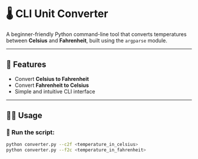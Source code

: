 # 🌡️ CLI Unit Converter

A beginner-friendly Python command-line tool that converts temperatures between **Celsius** and **Fahrenheit**, built using the `argparse` module.

---

## 🚀 Features

- Convert **Celsius to Fahrenheit**
- Convert **Fahrenheit to Celsius**
- Simple and intuitive CLI interface

---

## 🧑‍💻 Usage

### 🔧 Run the script:
```bash
python converter.py --c2f <temperature_in_celsius>
python converter.py --f2c <temperature_in_fahrenheit>
